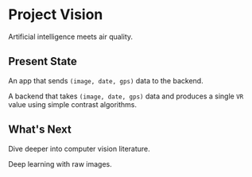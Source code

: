 # Project Vision

Artificial intelligence meets air quality.

## Present State

An app that sends `(image, date, gps)` data to the backend.

A backend that takes `(image, date, gps)` data and produces a single `VR` value using simple contrast algorithms.

## What's Next

Dive deeper into computer vision literature.

Deep learning with raw images.

